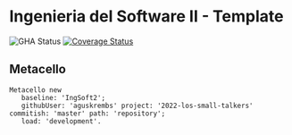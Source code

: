 # Ingenieria del Software II - Template

![GHA Status](https://github.com/aguskrembs/2022-los-small-talkers/actions/workflows/GHA.yml/badge.svg)
[![Coverage Status](https://coveralls.io/repos/github/aguskrembs/2022-los-small-talkers/badge.svg?branch=master)](https://coveralls.io/github/aguskrembs/2022-los-small-talkers?branch=master)

## Metacello

```smalltalk
Metacello new
   baseline: 'IngSoft2';
   githubUser: 'aguskrembs' project: '2022-los-small-talkers' commitish: 'master' path: 'repository';
   load: 'development'.
```
